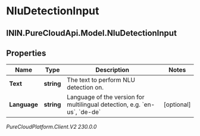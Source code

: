 # NluDetectionInput

## ININ.PureCloudApi.Model.NluDetectionInput

## Properties

|Name | Type | Description | Notes|
|------------ | ------------- | ------------- | -------------|
| **Text** | **string** | The text to perform NLU detection on. | |
| **Language** | **string** | Language of the version for multilingual detection, e.g. &#x60;en-us&#x60;, &#x60;de-de&#x60; | [optional] |



_PureCloudPlatform.Client.V2 230.0.0_
